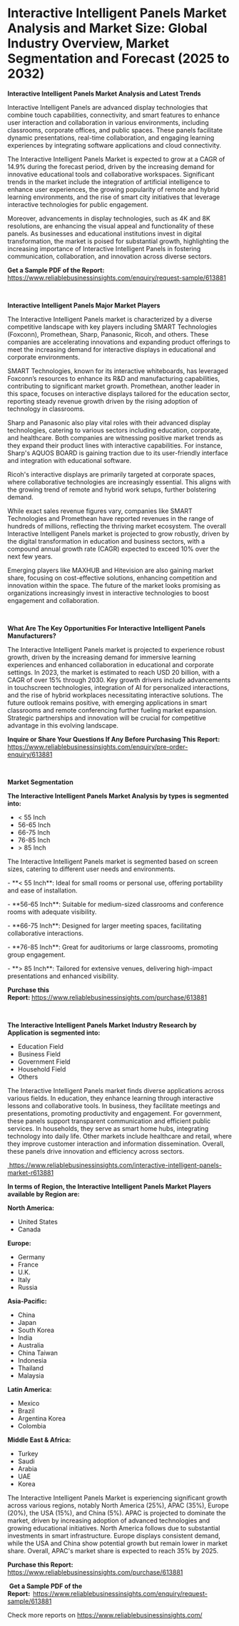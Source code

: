 <p><h1>Interactive Intelligent Panels Market Analysis and Market Size: Global Industry Overview, Market Segmentation and Forecast (2025 to 2032)</h1></p><p><strong>Interactive Intelligent Panels Market Analysis and Latest Trends</strong></p>
<p><p>Interactive Intelligent Panels are advanced display technologies that combine touch capabilities, connectivity, and smart features to enhance user interaction and collaboration in various environments, including classrooms, corporate offices, and public spaces. These panels facilitate dynamic presentations, real-time collaboration, and engaging learning experiences by integrating software applications and cloud connectivity.</p><p>The Interactive Intelligent Panels Market is expected to grow at a CAGR of 14.9% during the forecast period, driven by the increasing demand for innovative educational tools and collaborative workspaces. Significant trends in the market include the integration of artificial intelligence to enhance user experiences, the growing popularity of remote and hybrid learning environments, and the rise of smart city initiatives that leverage interactive technologies for public engagement. </p><p>Moreover, advancements in display technologies, such as 4K and 8K resolutions, are enhancing the visual appeal and functionality of these panels. As businesses and educational institutions invest in digital transformation, the market is poised for substantial growth, highlighting the increasing importance of Interactive Intelligent Panels in fostering communication, collaboration, and innovation across diverse sectors.</p></p>
<p><strong>Get a Sample PDF of the Report:&nbsp;</strong> <a href="https://www.reliablebusinessinsights.com/enquiry/request-sample/613881?utm_campaign=3133&utm_medium=2&utm_source=Github&utm_content=ia&utm_term=24032025&utm_id=interactive-intelligent-panels">https://www.reliablebusinessinsights.com/enquiry/request-sample/613881</a></p>
<p>&nbsp;</p>
<p><strong>Interactive Intelligent Panels Major Market Players</strong></p>
<p><p>The Interactive Intelligent Panels market is characterized by a diverse competitive landscape with key players including SMART Technologies (Foxconn), Promethean, Sharp, Panasonic, Ricoh, and others. These companies are accelerating innovations and expanding product offerings to meet the increasing demand for interactive displays in educational and corporate environments.</p><p>SMART Technologies, known for its interactive whiteboards, has leveraged Foxconn’s resources to enhance its R&D and manufacturing capabilities, contributing to significant market growth. Promethean, another leader in this space, focuses on interactive displays tailored for the education sector, reporting steady revenue growth driven by the rising adoption of technology in classrooms.</p><p>Sharp and Panasonic also play vital roles with their advanced display technologies, catering to various sectors including education, corporate, and healthcare. Both companies are witnessing positive market trends as they expand their product lines with interactive capabilities. For instance, Sharp's AQUOS BOARD is gaining traction due to its user-friendly interface and integration with educational software.</p><p>Ricoh's interactive displays are primarily targeted at corporate spaces, where collaborative technologies are increasingly essential. This aligns with the growing trend of remote and hybrid work setups, further bolstering demand.</p><p>While exact sales revenue figures vary, companies like SMART Technologies and Promethean have reported revenues in the range of hundreds of millions, reflecting the thriving market ecosystem. The overall Interactive Intelligent Panels market is projected to grow robustly, driven by the digital transformation in education and business sectors, with a compound annual growth rate (CAGR) expected to exceed 10% over the next few years.</p><p>Emerging players like MAXHUB and Hitevision are also gaining market share, focusing on cost-effective solutions, enhancing competition and innovation within the space. The future of the market looks promising as organizations increasingly invest in interactive technologies to boost engagement and collaboration.</p></p>
<p>&nbsp;</p>
<p><strong>What Are The Key Opportunities For Interactive Intelligent Panels Manufacturers?</strong></p>
<p><p>The Interactive Intelligent Panels market is projected to experience robust growth, driven by the increasing demand for immersive learning experiences and enhanced collaboration in educational and corporate settings. In 2023, the market is estimated to reach USD 20 billion, with a CAGR of over 15% through 2030. Key growth drivers include advancements in touchscreen technologies, integration of AI for personalized interactions, and the rise of hybrid workplaces necessitating interactive solutions. The future outlook remains positive, with emerging applications in smart classrooms and remote conferencing further fueling market expansion. Strategic partnerships and innovation will be crucial for competitive advantage in this evolving landscape.</p></p>
<p><strong>Inquire or Share Your Questions If Any Before Purchasing This Report:</strong> <a href="https://www.reliablebusinessinsights.com/enquiry/pre-order-enquiry/613881?utm_campaign=3133&utm_medium=2&utm_source=Github&utm_content=ia&utm_term=24032025&utm_id=interactive-intelligent-panels">https://www.reliablebusinessinsights.com/enquiry/pre-order-enquiry/613881</a></p>
<p>&nbsp;</p>
<p><strong>Market Segmentation</strong></p>
<p><strong>The Interactive Intelligent Panels Market Analysis by types is segmented into:</strong></p>
<p><ul><li>< 55 Inch</li><li>56-65 Inch</li><li>66-75 Inch</li><li>76-85 Inch</li><li>> 85 Inch</li></ul></p>
<p><p>The Interactive Intelligent Panels market is segmented based on screen sizes, catering to different user needs and environments. </p><p>- **< 55 Inch**: Ideal for small rooms or personal use, offering portability and ease of installation.</p><p>- **56-65 Inch**: Suitable for medium-sized classrooms and conference rooms with adequate visibility.</p><p>- **66-75 Inch**: Designed for larger meeting spaces, facilitating collaborative interactions.</p><p>- **76-85 Inch**: Great for auditoriums or large classrooms, promoting group engagement.</p><p>- **> 85 Inch**: Tailored for extensive venues, delivering high-impact presentations and enhanced visibility.</p></p>
<p><strong>Purchase this Report:&nbsp;</strong><a href="https://www.reliablebusinessinsights.com/purchase/613881?utm_campaign=3133&utm_medium=2&utm_source=Github&utm_content=ia&utm_term=24032025&utm_id=interactive-intelligent-panels">https://www.reliablebusinessinsights.com/purchase/613881</a></p>
<p>&nbsp;</p>
<p><strong>The Interactive Intelligent Panels Market Industry Research by Application is segmented into:</strong></p>
<p><ul><li>Education Field</li><li>Business Field</li><li>Government Field</li><li>Household Field</li><li>Others</li></ul></p>
<p><p>The Interactive Intelligent Panels market finds diverse applications across various fields. In education, they enhance learning through interactive lessons and collaborative tools. In business, they facilitate meetings and presentations, promoting productivity and engagement. For government, these panels support transparent communication and efficient public services. In households, they serve as smart home hubs, integrating technology into daily life. Other markets include healthcare and retail, where they improve customer interaction and information dissemination. Overall, these panels drive innovation and efficiency across sectors.</p></p>
<p><a href="https://www.reliablebusinessinsights.com/interactive-intelligent-panels-market-r613881?utm_campaign=3133&utm_medium=2&utm_source=Github&utm_content=ia&utm_term=24032025&utm_id=interactive-intelligent-panels">&nbsp;https://www.reliablebusinessinsights.com/interactive-intelligent-panels-market-r613881</a></p>
<p><strong>In terms of Region, the Interactive Intelligent Panels Market Players available by Region are:</strong></p>
<p>
    <p> <strong> North America: </strong>
        <ul>
            <li>United States</li>
            <li>Canada</li>
        </ul>
        </p> 
    <p> <strong> Europe: </strong>
        <ul>
            <li>Germany</li>
            <li>France</li>
            <li>U.K.</li>
            <li>Italy</li>
            <li>Russia</li>
        </ul>
        </p> 
    <p> <strong> Asia-Pacific: </strong>
        <ul>
            <li>China</li>
            <li>Japan</li>
            <li>South Korea</li>
            <li>India</li>
            <li>Australia</li>
            <li>China Taiwan</li>
            <li>Indonesia</li>
            <li>Thailand</li>
            <li>Malaysia</li>
        </ul>
        </p> 
    <p> <strong> Latin America: </strong>
        <ul>
            <li>Mexico</li>
            <li>Brazil</li>
            <li>Argentina Korea</li>
            <li>Colombia</li>
        </ul>
        </p> 
    <p> <strong> Middle East & Africa: </strong>
        <ul>
            <li>Turkey</li>
            <li>Saudi</li>
            <li>Arabia</li>
            <li>UAE</li>
            <li>Korea</li>
        </ul>
    </p>
    </p>
<p><p>The Interactive Intelligent Panels Market is experiencing significant growth across various regions, notably North America (25%), APAC (35%), Europe (20%), the USA (15%), and China (5%). APAC is projected to dominate the market, driven by increasing adoption of advanced technologies and growing educational initiatives. North America follows due to substantial investments in smart infrastructure. Europe displays consistent demand, while the USA and China show potential growth but remain lower in market share. Overall, APAC's market share is expected to reach 35% by 2025.</p></p>
<p><strong>Purchase this Report: </strong><a href="https://www.reliablebusinessinsights.com/purchase/613881?utm_campaign=3133&utm_medium=2&utm_source=Github&utm_content=ia&utm_term=24032025&utm_id=interactive-intelligent-panels">https://www.reliablebusinessinsights.com/purchase/613881</a></p>
<p>&nbsp;<strong>Get a Sample PDF of the Report:&nbsp;&nbsp;</strong><a href="https://www.reliablebusinessinsights.com/enquiry/request-sample/613881?utm_campaign=3133&utm_medium=2&utm_source=Github&utm_content=ia&utm_term=24032025&utm_id=interactive-intelligent-panels">https://www.reliablebusinessinsights.com/enquiry/request-sample/613881</a></p>
<p><strong></strong></p>
<p>Check more reports on <a href="https://www.reliablebusinessinsights.com/?utm_campaign=3133&utm_medium=2&utm_source=Github&utm_content=ia&utm_term=24032025&utm_id=interactive-intelligent-panels">https://www.reliablebusinessinsights.com/</a></p>